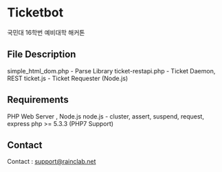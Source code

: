 # Ticketbot
국민대 16학번 예비대학 해커톤

## File Description

simple_html_dom.php - Parse Library 
ticket-restapi.php - Ticket Daemon, REST
ticket.js - Ticket Requester (Node.js)

## Requirements

PHP Web Server , Node.js
node.js - cluster, assert, suspend, request, express
php >= 5.3.3 (PHP7 Support)

## Contact
Contact : support@rainclab.net
